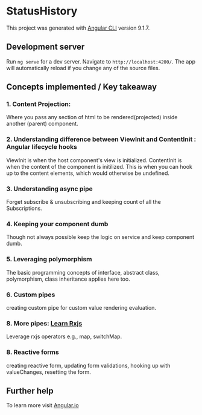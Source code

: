 # StatusHistory

This project was generated with [Angular CLI](https://github.com/angular/angular-cli) version 9.1.7.

## Development server

Run `ng serve` for a dev server. Navigate to `http://localhost:4200/`. The app will automatically reload if you change any of the source files.

## Concepts implemented / Key takeaway

### 1. Content Projection: 
Where you pass any section of html to be rendered(projected) inside another (parent) component.

### 2. Understanding difference between ViewInit and ContentInit : Angular lifecycle hooks
ViewInit is when the host component's view is initialized. ContentInit is when the content of the component is initilized. This is when you can hook up to the content elements, which would otherwise be undefined.

### 3. Understanding async pipe
Forget subscribe & unsubscribing and keeping count of all the Subscriptions.

### 4. Keeping your component dumb
Though not always possible keep the logic on service and keep component dumb. 

### 5. Leveraging polymorphism
The basic programming concepts of interface, abstract class, polymorphism, class inheritance applies here too.

### 6. Custom pipes
creating custom pipe for custom value rendering evaluation.

### 8. More pipes: [Learn Rxjs](https://www.learnrxjs.io/)
Leverage rxjs operators e.g., map, switchMap.

### 8. Reactive forms
creating reactive form, updating form validations, hooking up with valueChanges, resetting the form.

## Further help
To learn more visit [Angular.io](https://angular.io/)

